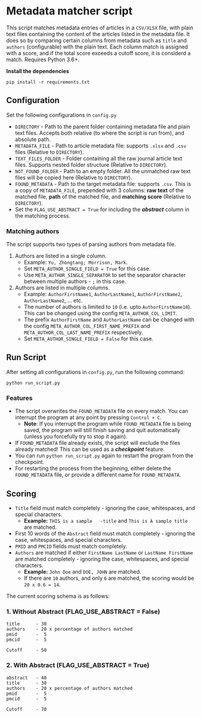 # Metadata matcher script

This script matches metadata entries of articles in a `CSV/XLSX` file, with plain text files containing the content of the articles listed in the metadata file. It does so by comparing certain columns from metadata such as `title` and `authors` (configurable) with the plain text. Each column match is assigned with a score, and if the total score exceeds a cutoff score, it is considerd a match. Requires Python 3.6+.

**Install the dependencies**

```
pip install -r requirements.txt
```

## Configuration

Set the following configurations in `config.py`

* `DIRECTORY` - Path to the parent folder containing metadata file and plain text files. Accepts both relative (to where the script is run from), and absolute path.
* `METADATA_FILE` - Path to article metadata file: supports `.xlsx` and `.csv` files (Relative to `DIRECTORY`).
* `TEXT_FILES_FOLDER` - Folder containing all the raw journal article text files. Supports nested folder structure (Relative to `DIRECTORY`).
* `NOT_FOUND_FOLDER` - Path to an empty folder. All the unmatched raw text files will be copied here (Relative to `DIRECTORY`).
* `FOUND_METADATA` - Path to the target metadata file: supports `.csv`. This is a copy of `METADATA_FILE`, prepended with 3 columns: **raw text** of the matched file, **path** of the matched file, and **matching score** (Relative to `DIRECTORY`).
* Set the `FLAG_USE_ABSTRACT = True` for including the ***abstract*** column in the matching process.

### Matching authors

The script supports two types of parsing authors from metadata file. 

1. Authors are listed in a single column. 
    * Example: `Yu, Zhongtang; Morrison, Mark`.
    * Set `META_AUTHOR_SINGLE_FIELD = True` for this case.
    * Use `META_AUTHOR_SINGLE_SEPARATOR` to set the separator character between multiple authors - `;` in this case.
2. Authors are listed in multiple columns.
    * Example: `AuthorFirstName1`, `AuthorLastName1`, `AuthorFirstName2`, `AuthorLastName2`, ... etc.
    * The number of authors is limited to `10` (i.e. upto `AuthorFirstName10`). This can be changed using the config `META_AUTHOR_COL_LIMIT`.
    * The prefix `AuthorFirstName` and `AuthorLastName` can be changed with the config `META_AUTHOR_COL_FIRST_NAME_PREFIX` and `META_AUTHOR_COL_LAST_NAME_PREFIX` respectively.
    * Set `META_AUTHOR_SINGLE_FIELD = False` for this case.

## Run Script

After setting all configurations in `config.py`, run the following command:

```
python run_script.py
```

### Features

* The script overwrites the `FOUND_METADATA` file on every match. You can interrupt the program at any point by pressing `Control + C`. 
    * **Note**: If you interrupt the program while `FOUND_METADATA` file is being saved, the program will still finish saving and quit automatically (unless you forcefully try to stop it again).
* If `FOUND_METADATA` file already exists, the script will exclude the files already matched! This can be used as a ***checkpoint*** feature.
* You can run `python run_script.py` again to restart the program from the checkpoint.
* For restarting the process from the beginning, either delete the `FOUND_METADATA` file, or provide a different name for `FOUND_METADATA`. 

## Scoring

* `Title` field must match completely - ignoring the case, whitespaces, and special characters.
    - **Example:** `THIS is a sample   -title` and `This is A sample title` are matched.
* First 10 words of the `Abstract` field must match completely - ignoring the case, whitespaces, and special characters.
* `PMID` and `PMCID` fields must match completely.
* `Authors` are matched if either `FirstName LastName` or `LastName FirstName` are matched completely - ignoring the case, whitespaces, and special characters.
    - **Example:** `John Doe` and `DOE, JOHN` are matched.
    - If there are `10` authors, and only `6` are matched, the scoring would be `20 x 0.6 = 14`.

The current scoring schema is as follows:

### 1. Without Abstract (FLAG_USE_ABSTRACT = False)

```
title      - 30
authors    - 20 x percentage of authors matched
pmid       -  5
pmcid      -  5

Cutoff     - 50
```

### 2. With Abstract (FLAG_USE_ABSTRACT = True)

```
abstract   - 40
title      - 30
authors    - 20 x percentage of authors matched
pmid       -  5
pmcid      -  5

Cutoff     - 70
```
